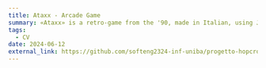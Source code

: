 ```yaml
---
title: Ataxx - Arcade Game
summary: «Ataxx» is a retro-game from the '90, made in Italian, using Java. To design the project, I collaborated with the «Hopcroft» team consisting of <a href = "https://github.com/yuritateo03">Yuri Tateo</a>, <a href = "https://github.com/atateo">Antimo Tateo</a>, <a href = "https://github.com/AngeloVincenti">Angelo Vincenti</a> e <a href = "https://github.com/francapali">Francesca Palumbo</a>.
tags:
  - CV
date: 2024-06-12
external_link: https://github.com/softeng2324-inf-uniba/progetto-hopcroft
---
```


